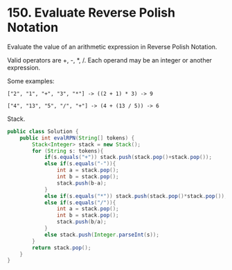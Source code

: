 # 150. Evaluate Reverse Polish Notation
Evaluate the value of an arithmetic expression in Reverse Polish Notation.

Valid operators are +, -, *, /. Each operand may be an integer or another expression.

Some examples:
```
["2", "1", "+", "3", "*"] -> ((2 + 1) * 3) -> 9

["4", "13", "5", "/", "+"] -> (4 + (13 / 5)) -> 6
```

Stack.

```java
public class Solution {
    public int evalRPN(String[] tokens) {
		Stack<Integer> stack = new Stack();
        for (String s: tokens){
            if(s.equals("+")) stack.push(stack.pop()+stack.pop());
            else if(s.equals("-")){
                int a = stack.pop();
                int b = stack.pop();
                stack.push(b-a);
            }
            else if(s.equals("*")) stack.push(stack.pop()*stack.pop());
            else if(s.equals("/")){
                int a = stack.pop();
                int b = stack.pop();
                stack.push(b/a);
            }
            else stack.push(Integer.parseInt(s));
        }
        return stack.pop();
	}
}
```
